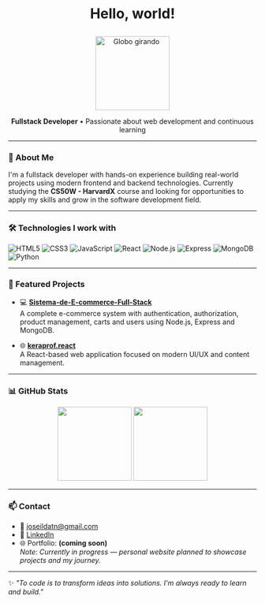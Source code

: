 <div style="text-align: center;">
  <h1>Hello, world!</h1>
  <img src="https://media.giphy.com/media/dTJd5ygpxkzWo/giphy.gif" 
       alt="Globo girando" 
       width="150" 
       style="margin-top: 10px;">
</div>

<p align="center"><strong>Fullstack Developer</strong> • Passionate about web development and continuous learning</p>

---

### 🚀 About Me

I'm a fullstack developer with hands-on experience building real-world projects using modern frontend and backend technologies. Currently studying the **CS50W - HarvardX** course and looking for opportunities to apply my skills and grow in the software development field.

---

### 🛠️ Technologies I work with

![HTML5](https://img.shields.io/badge/HTML5-E34F26?style=for-the-badge&logo=html5&logoColor=white)
![CSS3](https://img.shields.io/badge/CSS3-1572B6?style=for-the-badge&logo=css3&logoColor=white)
![JavaScript](https://img.shields.io/badge/JavaScript-F7DF1E?style=for-the-badge&logo=javascript&logoColor=black)
![React](https://img.shields.io/badge/React-20232A?style=for-the-badge&logo=react&logoColor=61DAFB)
![Node.js](https://img.shields.io/badge/Node.js-339933?style=for-the-badge&logo=nodedotjs&logoColor=white)
![Express](https://img.shields.io/badge/Express.js-000000?style=for-the-badge&logo=express&logoColor=white)
![MongoDB](https://img.shields.io/badge/MongoDB-47A248?style=for-the-badge&logo=mongodb&logoColor=white)
![Python](https://img.shields.io/badge/Python-3776AB?style=for-the-badge&logo=python&logoColor=white)

---

### 📌 Featured Projects

- 💻 [**Sistema-de-E-commerce-Full-Stack**](https://github.com/JosyNascimento/Sistema-de-E-commerce-Full-Stack)  
  A complete e-commerce system with authentication, authorization, product management, carts and users using Node.js, Express and MongoDB.

- 🌐 [**keraprof.react**](https://github.com/JosyNascimento/keraprof.react)  
  A React-based web application focused on modern UI/UX and content management.

---

### 📊 GitHub Stats

<p align="center">
<img src="https://github-readme-stats.vercel.app/api?username=JosyNascimento&show_icons=true&theme=dracula" height="150"/>
<img src="https://github-readme-stats.vercel.app/api/top-langs/?username=JosyNascimento&layout=compact&theme=dracula" height="150"/>
</p>

---

### 📫 Contact

- 📧 joseildatn@gmail.com  
- 💼 [LinkedIn](https://www.linkedin.com/in/joseilda-tereza-do-nascimento-636b7b28a/)  
- 🌐 Portfolio: **(coming soon)**  
  _Note: Currently in progress — personal website planned to showcase projects and my journey._

---

✨ _"To code is to transform ideas into solutions. I'm always ready to learn and build."_  
